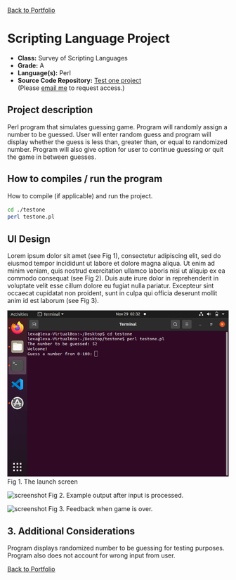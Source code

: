[Back to Portfolio](../../../)

Scripting Language Project
===============

-   **Class:** Survey of Scripting Languages
-   **Grade:** A
-   **Language(s):** Perl
-   **Source Code Repository:** [Test one project](https://github.com/LexaMO/csci-301-spring-2020/tree/master/Testone)  
    (Please [email me](mailto:LJMosby@csustudent.net?subject=GitHub%20Access) to request access.)

## Project description

Perl program that simulates guessing game. Program will randomly assign a number to be guessed. User will enter random guess and program will display whether the guess is less than, greater than, or equal to randomized number. Program will also give option for user to continue guessing or quit the game in between guesses.

## How to compiles / run the program

How to compile (if applicable) and run the project.

```bash
cd ./testone
perl testone.pl
```

## UI Design

Lorem ipsum dolor sit amet (see Fig 1), consectetur adipiscing elit, sed do eiusmod tempor incididunt ut labore et dolore magna aliqua. Ut enim ad minim veniam, quis nostrud exercitation ullamco laboris nisi ut aliquip ex ea commodo consequat (see Fig 2). Duis aute irure dolor in reprehenderit in voluptate velit esse cillum dolore eu fugiat nulla pariatur. Excepteur sint occaecat cupidatat non proident, sunt in culpa qui officia deserunt mollit anim id est laborum (see Fig 3).

![screenshot](../images/launch.png)
Fig 1. The launch screen

![screenshot](../images/option_run.jpg)
Fig 2. Example output after input is processed.

![screenshot](../images/.jpg)
Fig 3. Feedback when game is over.


## 3. Additional Considerations
Program displays randomized number to be guessing for testing purposes.
Program also does not account for wrong input from user.


[Back to Portfolio](../../../)
